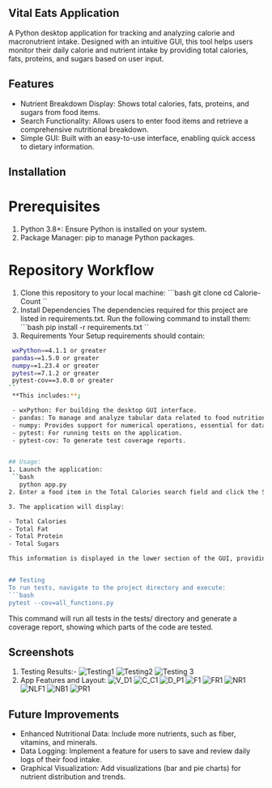 ## Vital Eats Application
  A Python desktop application for tracking and analyzing calorie and macronutrient intake. Designed with an intuitive GUI, this tool helps users monitor their daily calorie and nutrient intake by providing total calories, fats, proteins, and sugars based on user input.

## Features
   - Nutrient Breakdown Display: Shows total calories, fats, proteins, and sugars from food items.
   - Search Functionality: Allows users to enter food items and retrieve a comprehensive nutritional breakdown.
   - Simple GUI: Built with an easy-to-use interface, enabling quick access to dietary information.

## Installation
 # Prerequisites
  1. Python 3.8+: Ensure Python is installed on your system.
  2. Package Manager: pip to manage Python packages.

 #  Repository Workflow
  1. Clone this repository to your local machine:
    ```bash
      git clone <repository-link>
      cd Calorie-Count
    ``
  2. Install Dependencies 
   The dependencies required for this project are listed in requirements.txt. Run the following command to install them: 
    ```bash
      pip install -r requirements.txt
    ``
  3. Requirements
   Your Setup requirements should contain:
   ```bash
    wxPython==4.1.1 or greater
    pandas==1.5.0 or greater
    numpy==1.23.4 or greater
    pytest==7.1.2 or greater
    pytest-cov==3.0.0 or greater
   ``
    **This includes:**; 

    - wxPython: For building the desktop GUI interface.
    - pandas: To manage and analyze tabular data related to food nutrition.
    - numpy: Provides support for numerical operations, essential for data manipulation.
    - pytest: For running tests on the application.
    - pytest-cov: To generate test coverage reports.


## Usage:
 1. Launch the application:
    ``bash
      python app.py
 2. Enter a food item in the Total Calories search field and click the Search button to fetch its nutritional information.

 3. The application will display:

   - Total Calories
   - Total Fat
   - Total Protein
   - Total Sugars

  This information is displayed in the lower section of the GUI, providing a quick overview of the selected food's nutritional content.
 

## Testing
To run tests, navigate to the project directory and execute:
```bash
   pytest --cov=all_functions.py
```
This command will run all tests in the tests/ directory and generate a coverage report, showing which parts of the code are tested.

## Screenshots
1. Testing Results:-
    ![Testing1](Coverage.png)
    ![Testing2](Unit_test-1.png)
    ![Testing 3](Branch_Coverage.png)
2. App Features and Layout:
    ![V_D1](Visual_Design.png)
    ![C_C1](Calorie_Count.png)
    ![D_P1](Diet_Plan.png)
    ![F1](Filtered_Foods.png)
    ![FR1](Filtered_Food_Results_Table.png)
    ![NR1](Nutrient_Range.png)
    ![NLF1](Nutrition_Level_Filter.png)
    ![NB1](Nutritional_Breakdown.png)
    ![PR1](Progress_Result.png)

## Future Improvements
   - Enhanced Nutritional Data: Include more nutrients, such as fiber, vitamins, and minerals.
   - Data Logging: Implement a feature for users to save and review daily logs of their food intake.
   - Graphical Visualization: Add visualizations (bar and pie charts) for nutrient distribution and trends.
